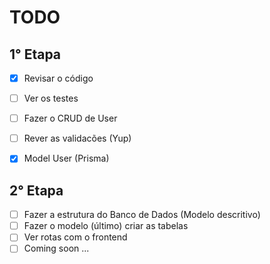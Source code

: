 # TODO

## 1° Etapa
- [x] Revisar o código
- [ ] Ver os testes
- [ ] Fazer o CRUD de User
- [ ] Rever as validacões (Yup)
- [x] Model User (Prisma)


## 2° Etapa
- [ ] Fazer a estrutura do Banco de Dados (Modelo descritivo)
- [ ] Fazer o modelo (último) criar as tabelas
- [ ] Ver rotas com o frontend
- [ ] Coming soon ...
